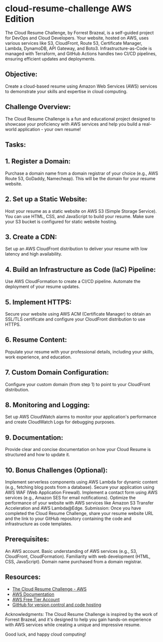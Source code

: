 # cloud-resume-challenge AWS Edition

The Cloud Resume Challenge, by Forrest Brazeal, is a self-guided project for DevOps and Cloud Developers. Your website, hosted on AWS, uses various services like S3, CloudFront, Route 53, Certificate Manager, Lambda, DynamoDB, API Gateway, and Boto3. Infrastructure-as-Code is managed with Terraform, and GitHub Actions handles two CI/CD pipelines, ensuring efficient updates and deployments.

## Objective:
Create a cloud-based resume using Amazon Web Services (AWS) services to demonstrate your skills and expertise in cloud computing.

## Challenge Overview:
The Cloud Resume Challenge is a fun and educational project designed to showcase your proficiency with AWS services and help you build a real-world application - your own resume!

## Tasks:
## 1. Register a Domain:
Purchase a domain name from a domain registrar of your choice (e.g., AWS Route 53, GoDaddy, Namecheap). This will be the domain for your resume website.

## 2. Set up a Static Website:
Host your resume as a static website on AWS S3 (Simple Storage Service). You can use HTML, CSS, and JavaScript to build your resume. Make sure your S3 bucket is configured for static website hosting.

## 3. Create a CDN:
Set up an AWS CloudFront distribution to deliver your resume with low latency and high availability.

## 4. Build an Infrastructure as Code (IaC) Pipeline:
Use AWS CloudFormation to create a CI/CD pipeline. Automate the deployment of your resume updates.

## 5. Implement HTTPS:
Secure your website using AWS ACM (Certificate Manager) to obtain an SSL/TLS certificate and configure your CloudFront distribution to use HTTPS.

## 6. Resume Content:
Populate your resume with your professional details, including your skills, work experience, and education.

## 7. Custom Domain Configuration:
Configure your custom domain (from step 1) to point to your CloudFront distribution.

## 8. Monitoring and Logging:
Set up AWS CloudWatch alarms to monitor your application's performance and create CloudWatch Logs for debugging purposes.

## 9. Documentation:
Provide clear and concise documentation on how your Cloud Resume is structured and how to update it.

## 10. Bonus Challenges (Optional):
Implement serverless components using AWS Lambda for dynamic content (e.g., fetching blog posts from a database).
Secure your application using AWS WAF (Web Application Firewall).
Implement a contact form using AWS services (e.g., Amazon SES for email notifications).
Optimize the performance of your website with AWS services like Amazon S3 Transfer Acceleration and AWS Lambda@Edge.
Submission:
Once you have completed the Cloud Resume Challenge, share your resume website URL and the link to your GitHub repository containing the code and infrastructure as code templates.

## Prerequisites:
An AWS account.
Basic understanding of AWS services (e.g., S3, CloudFront, CloudFormation).
Familiarity with web development (HTML, CSS, JavaScript).
Domain name purchased from a domain registrar.
## Resources:
- [The Cloud Resume Challenge - AWS](https://cloudresumechallenge.dev/docs/the-challenge/aws/)
- [AWS Documentation ](https://aws.amazon.com/documentation/)
- [AWS Free Tier Account](https://aws.amazon.com/free/)
- [GitHub for version control and code hosting](https://github.com/)

Acknowledgments:
The Cloud Resume Challenge is inspired by the work of Forrest Brazeal, and it's designed to help you gain hands-on experience with AWS services while creating a unique and impressive resume.

Good luck, and happy cloud computing!
